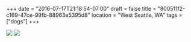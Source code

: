 +++
date = "2016-07-17T21:18:54-07:00"
draft = false
title = "800511f2-c169-47ce-99fb-88963e5395d8"
location = "West Seattle, WA"
tags = ["dogs"]
+++

![](https://d17enza3bfujl8.cloudfront.net/20160717_01_112.jpg)
![](https://d17enza3bfujl8.cloudfront.net/20160717_01_96.jpg)
